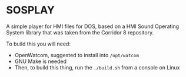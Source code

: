 # SOSPLAY

A simple player for HMI files for DOS, based on a HMI Sound Operating System
library that was taken from the Corridor 8 repository.

To build this you will need:
- OpenWatcom, suggested to install into `/opt/watcom`
- GNU Make is needed
- Then, to build this thing, run the `./build.sh` from a console on Linux

